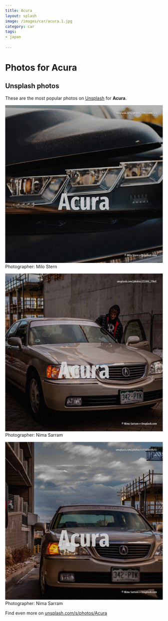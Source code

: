 ```yaml
---
title: Acura
layout: splash
image: /images/car/acura.1.jpg
category: car
tags:
- japan

---
```

# Photos for Acura
 
## Unsplash photos
These are the most popular photos on [Unsplash](https://unsplash.com) for **Acura**.
 
![Acura](/images/car/acura.1.jpg)
Photographer:  Milo Stern
 
![Acura](/images/car/acura.2.jpg)
Photographer:  Nima Sarram
 
![Acura](/images/car/acura.3.jpg)
Photographer:  Nima Sarram
 
Find even more on [unsplash.com/s/photos/Acura](https://unsplash.com/s/photos/Acura)
 

